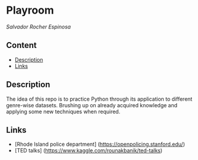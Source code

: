 
# Playroom
*Salvador Rocher Espinosa*

## Content
- [Description](#description)
- [Links](#links)

<a name="description"></a>

## Description

The idea of this repo is to practice Python through its application to different genre-wise datasets. Brushing up on already acquired knowledge and applying some new techniques when required.

<a name="links"></a>

## Links

- [Rhode Island police department] (https://openpolicing.stanford.edu/)
- [TED talks] (https://www.kaggle.com/rounakbanik/ted-talks)


